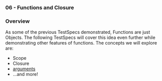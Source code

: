 ### 06 - Functions and Closure

### Overview

As some of the previous TestSpecs demonstrated, Functions are just Objects.  The following TestSpecs will cover this idea even further while demonstrating other features of functions.  The concepts we will explore are:

- Scope
- Closure
- [arguments](https://developer.mozilla.org/en-US/docs/Web/JavaScript/Reference/Functions/arguments)
- ...and more!
